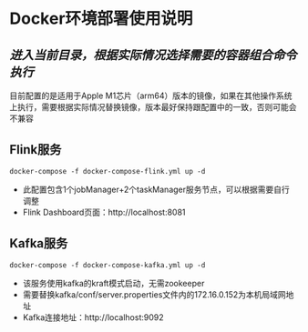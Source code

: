 # Docker环境部署使用说明

## _进入当前目录，根据实际情况选择需要的容器组合命令执行_

目前配置的是适用于Apple M1芯片（arm64）版本的镜像，如果在其他操作系统上执行，需要根据实际情况替换镜像，版本最好保持跟配置中的一致，否则可能会不兼容

## Flink服务

```
docker-compose -f docker-compose-flink.yml up -d
```

- 此配置包含1个jobManager+2个taskManager服务节点，可以根据需要自行调整
- Flink Dashboard页面：http://localhost:8081

## Kafka服务

```
docker-compose -f docker-compose-kafka.yml up -d
```

- 该服务使用kafka的kraft模式启动，无需zookeeper
- 需要替换kafka/conf/server.properties文件内的172.16.0.152为本机局域网地址
- Kafka连接地址：http://localhost:9092